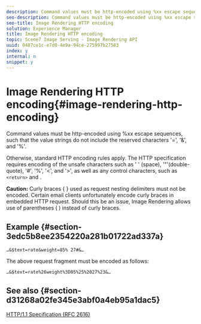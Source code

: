 ```yaml
---
description: Command values must be http-encoded using %xx escape sequences, such that the value strings do not include the reserved characters '=', '&', and '%'.
seo-description: Command values must be http-encoded using %xx escape sequences, such that the value strings do not include the reserved characters '=', '&', and '%'.
seo-title: Image Rendering HTTP encoding
solution: Experience Manager
title: Image Rendering HTTP encoding
topic: Scene7 Image Serving - Image Rendering API
uuid: 0487ce1c-e7d0-4e9a-94ce-275997b27583
index: y
internal: n
snippet: y
---
```


# Image Rendering HTTP encoding{#image-rendering-http-encoding}

Command values must be http-encoded using %xx escape sequences, such that the value strings do not include the reserved characters '=', '&', and '%'.

Otherwise, standard HTTP encoding rules apply. The HTTP specification requires encoding of the unsafe characters such as ' ' (space), '"'(double-quote), '#', '%', '<', and '>', as well as any control characters, such as `<return>` and <tab>.

**Caution:** Curly braces { } used as request nesting delimiters must not be encoded. Certain email clients unfortunately encode curly braces in embedded HTTP request. Should this be an issue, Image Rendering allows use of parentheses ( ) instead of curly braces.

## Example {#section-3edc5b8ee2354220a281b01722ad337a}

`…&$text=rate&weight=85% 27#&…`

The above request fragment must be encoded as follows:

`…&$text=rate%26weight%3D85%25%2027%23&…`

## See also {#section-d31268a02fe345e3abf0a4eb95a1dac5}

[HTTP/1.1 Specification (RFC 2616)](http://www.w3.org/Protocols/rfc2616/rfc2616.html)  
